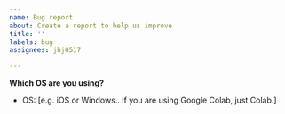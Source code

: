 ```yaml
---
name: Bug report
about: Create a report to help us improve
title: ''
labels: bug
assignees: jhj0517

---
```


**Which OS are you using?**
 - OS: [e.g. iOS or Windows.. If you are using Google Colab, just Colab.]
